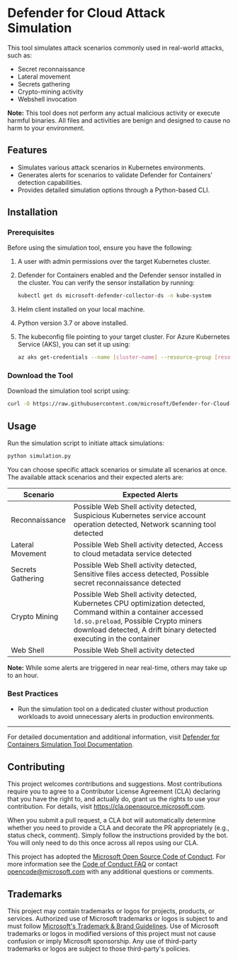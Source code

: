 # Defender for Cloud Attack Simulation

This tool simulates attack scenarios commonly used in real-world attacks, such as:

- Secret reconnaissance
- Lateral movement
- Secrets gathering
- Crypto-mining activity
- Webshell invocation

**Note:** This tool does not perform any actual malicious activity or execute harmful binaries. All files and activities are benign and designed to cause no harm to your environment.

## Features
- Simulates various attack scenarios in Kubernetes environments.
- Generates alerts for scenarios to validate Defender for Containers' detection capabilities.
- Provides detailed simulation options through a Python-based CLI.

## Installation
### Prerequisites
Before using the simulation tool, ensure you have the following:

1. A user with admin permissions over the target Kubernetes cluster.
2. Defender for Containers enabled and the Defender sensor installed in the cluster. You can verify the sensor installation by running:

   ```bash
   kubectl get ds microsoft-defender-collector-ds -n kube-system
   ```

3. Helm client installed on your local machine.
4. Python version 3.7 or above installed.
5. The kubeconfig file pointing to your target cluster. For Azure Kubernetes Service (AKS), you can set it up using:

   ```bash
   az aks get-credentials --name [cluster-name] --resource-group [resource-group]
   ```

### Download the Tool
Download the simulation tool script using:

```bash
curl -O https://raw.githubusercontent.com/microsoft/Defender-for-Cloud-Attack-Simulation/refs/heads/main/simulation.py
```

## Usage
Run the simulation script to initiate attack simulations:

```bash
python simulation.py
```

You can choose specific attack scenarios or simulate all scenarios at once. The available attack scenarios and their expected alerts are:

| **Scenario**          | **Expected Alerts**                                                                 |
|------------------------|-------------------------------------------------------------------------------------|
| Reconnaissance         | Possible Web Shell activity detected, Suspicious Kubernetes service account operation detected, Network scanning tool detected |
| Lateral Movement       | Possible Web Shell activity detected, Access to cloud metadata service detected    |
| Secrets Gathering      | Possible Web Shell activity detected, Sensitive files access detected, Possible secret reconnaissance detected |
| Crypto Mining          | Possible Web Shell activity detected, Kubernetes CPU optimization detected, Command within a container accessed `ld.so.preload`, Possible Crypto miners download detected, A drift binary detected executing in the container |
| Web Shell              | Possible Web Shell activity detected                                               |

**Note:** While some alerts are triggered in near real-time, others may take up to an hour.

### Best Practices
- Run the simulation tool on a dedicated cluster without production workloads to avoid unnecessary alerts in production environments.

---

For detailed documentation and additional information, visit [Defender for Containers Simulation Tool Documentation](https://learn.microsoft.com/en-us/azure/defender-for-cloud/alerts-containers#kubernetes-alerts-simulation-tool).

## Contributing

This project welcomes contributions and suggestions.  Most contributions require you to agree to a
Contributor License Agreement (CLA) declaring that you have the right to, and actually do, grant us
the rights to use your contribution. For details, visit https://cla.opensource.microsoft.com.

When you submit a pull request, a CLA bot will automatically determine whether you need to provide
a CLA and decorate the PR appropriately (e.g., status check, comment). Simply follow the instructions
provided by the bot. You will only need to do this once across all repos using our CLA.

This project has adopted the [Microsoft Open Source Code of Conduct](https://opensource.microsoft.com/codeofconduct/).
For more information see the [Code of Conduct FAQ](https://opensource.microsoft.com/codeofconduct/faq/) or
contact [opencode@microsoft.com](mailto:opencode@microsoft.com) with any additional questions or comments.

## Trademarks

This project may contain trademarks or logos for projects, products, or services. Authorized use of Microsoft 
trademarks or logos is subject to and must follow 
[Microsoft's Trademark & Brand Guidelines](https://www.microsoft.com/en-us/legal/intellectualproperty/trademarks/usage/general).
Use of Microsoft trademarks or logos in modified versions of this project must not cause confusion or imply Microsoft sponsorship.
Any use of third-party trademarks or logos are subject to those third-party's policies.
